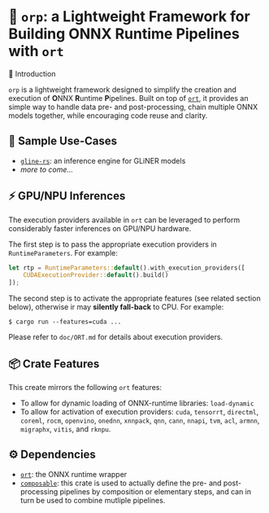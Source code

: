 # 🧩 `orp`: a Lightweight Framework for Building ONNX Runtime Pipelines with `ort`

💬 Introduction

`orp` is a lightweight framework designed to simplify the creation and execution of **O**NNX **R**untime **P**ipelines. Built on top of [`ort`](https://ort.pyke.io), it provides an simple way to handle data pre- and post-processing, chain multiple ONNX models together, while encouraging code reuse and clarity.


## 🔨 Sample Use-Cases

* [`gline-rs`](https://github.com/fbilhaut/gline-rs): an inference engine for GLiNER models
* *more to come...*

## ⚡️ GPU/NPU Inferences

The execution providers available in `ort` can be leveraged to perform considerably faster inferences on GPU/NPU hardware.

The first step is to pass the appropriate execution providers in `RuntimeParameters`. For example:

```rust
let rtp = RuntimeParameters::default().with_execution_providers([
    CUDAExecutionProvider::default().build()
]);
```

The second step is to activate the appropriate features (see related section below), otherwise ir may **silently fall-back** to CPU. For example:

```console
$ cargo run --features=cuda ...
```

Please refer to `doc/ORT.md` for details about execution providers.


## 📦 Crate Features

This create mirrors the following `ort` features:

* To allow for dynamic loading of ONNX-runtime libraries: `load-dynamic`
* To allow for activation of execution providers: `cuda`, `tensorrt`, `directml`, `coreml`, `rocm`, `openvino`, `onednn`, `xnnpack`, `qnn`, `cann`, `nnapi`, `tvm`, `acl`, `armnn`, `migraphx`, `vitis`, and `rknpu`.

## ⚙️ Dependencies

* [`ort`](https://ort.pyke.io): the ONNX runtime wrapper
* [`composable`](https://github.com/fbilhaut/composable): this crate is used to actually define the pre- and post-processing pipelines by composition or elementary steps, and can in turn be used to combine mutliple pipelines.